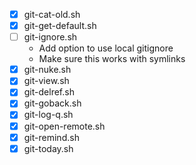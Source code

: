 * [X] git-cat-old.sh
* [X] git-get-default.sh
* [ ] git-ignore.sh
    * Add option to use local gitignore
    * Make sure this works with symlinks
* [X] git-nuke.sh
* [X] git-view.sh
* [X] git-delref.sh
* [X] git-goback.sh
* [X] git-log-q.sh
* [X] git-open-remote.sh
* [X] git-remind.sh
* [X] git-today.sh

